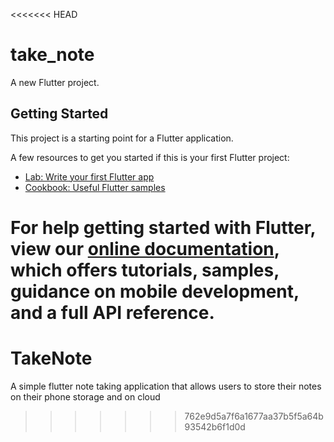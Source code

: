 <<<<<<< HEAD
# take_note

A new Flutter project.

## Getting Started

This project is a starting point for a Flutter application.

A few resources to get you started if this is your first Flutter project:

- [Lab: Write your first Flutter app](https://flutter.dev/docs/get-started/codelab)
- [Cookbook: Useful Flutter samples](https://flutter.dev/docs/cookbook)

For help getting started with Flutter, view our
[online documentation](https://flutter.dev/docs), which offers tutorials,
samples, guidance on mobile development, and a full API reference.
=======
# TakeNote
A simple flutter note taking application that allows users to store their notes on their phone storage and on cloud
>>>>>>> 762e9d5a7f6a1677aa37b5f5a64b93542b6f1d0d
